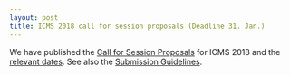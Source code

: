 ```yaml
---
layout: post
title: ICMS 2018 call for session proposals (Deadline 31. Jan.)
---
```

We have published the [Call for Session Proposals](/2018/call-for-session-proposals/) for ICMS 2018 and the [relevant dates](/2018/dates/). See also the [Submission Guidelines](/2018/submission-guidelines/).
